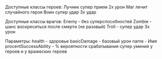 Доступные классы героев:
Лучник супер прием 2х урон
Маг лечит случайного героя
Воин супер удар 3х удар

Доступные классы врагов:
Enemy - без суперспособностей
Zombie - шанс воскреситься после смерти (не разовый)
Troll - супер удар 3х урон

Параметры:
health - здоровье
basicDamage - базовый урон
name - Имя
procentSuccessAbility - % вероятности срабатывания супер умения у героев и у вражеских героев
